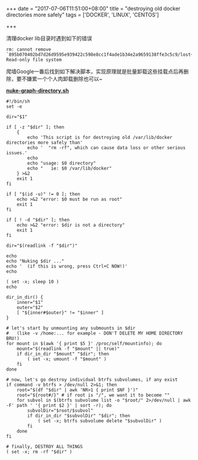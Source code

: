 +++
date = "2017-07-06T11:51:00+08:00"
title = "destroying old docker directories more safely"
tags = ['DOCKER', 'LINUX', 'CENTOS']

+++

清理docker lib目录时遇到如下的错误
```shell
rm: cannot remove `895b070402bd7d26d9595e939422c598e8cc1f4ade1b34e2a9659138ffe3c5c9/lost+found': Read-only file system
```

爬墙Google一番后找到如下解决脚本，实现原理就是批量卸载这些挂载点后再删除，要不嫌累一个个人肉卸载删除也可以~

[**nuke-graph-directory.sh**](https://github.com/moby/moby/blob/620339f166984540f15aadef2348646eee9a5b42/contrib/nuke-graph-directory.sh)

```shell
#!/bin/sh
set -e

dir="$1"

if [ -z "$dir" ]; then
	{
		echo 'This script is for destroying old /var/lib/docker directories more safely than'
		echo '  "rm -rf", which can cause data loss or other serious issues.'
		echo
		echo "usage: $0 directory"
		echo "   ie: $0 /var/lib/docker"
	} >&2
	exit 1
fi

if [ "$(id -u)" != 0 ]; then
	echo >&2 "error: $0 must be run as root"
	exit 1
fi

if [ ! -d "$dir" ]; then
	echo >&2 "error: $dir is not a directory"
	exit 1
fi

dir="$(readlink -f "$dir")"

echo
echo "Nuking $dir ..."
echo '  (if this is wrong, press Ctrl+C NOW!)'
echo

( set -x; sleep 10 )
echo

dir_in_dir() {
	inner="$1"
	outer="$2"
	[ "${inner#$outer}" != "$inner" ]
}

# let's start by unmounting any submounts in $dir
#   (like -v /home:... for example - DON'T DELETE MY HOME DIRECTORY BRU!)
for mount in $(awk '{ print $5 }' /proc/self/mountinfo); do
	mount="$(readlink -f "$mount" || true)"
	if dir_in_dir "$mount" "$dir"; then
		( set -x; umount -f "$mount" )
	fi
done

# now, let's go destroy individual btrfs subvolumes, if any exist
if command -v btrfs > /dev/null 2>&1; then
	root="$(df "$dir" | awk 'NR>1 { print $NF }')"
	root="${root#/}" # if root is "/", we want it to become ""
	for subvol in $(btrfs subvolume list -o "$root/" 2>/dev/null | awk -F' path ' '{ print $2 }' | sort -r); do
		subvolDir="$root/$subvol"
		if dir_in_dir "$subvolDir" "$dir"; then
			( set -x; btrfs subvolume delete "$subvolDir" )
		fi
	done
fi

# finally, DESTROY ALL THINGS
( set -x; rm -rf "$dir" )
```

